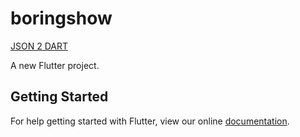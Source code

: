 # boringshow

[JSON 2 DART](https://javiercbk.github.io/json_to_dart/)

A new Flutter project.

## Getting Started

For help getting started with Flutter, view our online
[documentation](https://flutter.io/).
